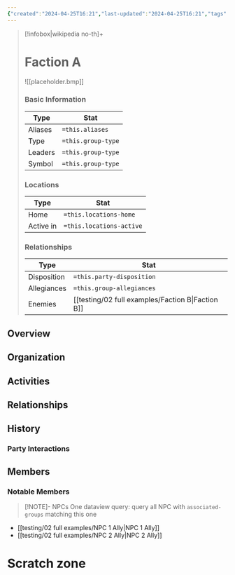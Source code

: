 ```yaml
---
{"created":"2024-04-25T16:21","last-updated":"2024-04-25T16:21","tags":["Group/Faction"],"aliases":null,"group-type":null,"group-leaders":null,"group-symbol":null,"locations-home":null,"locations-active":null,"party-disposition":null,"group-allegiances":null,"group-enemies":"[[Faction B]]","publish":true,"note-icon":"faction","templater":["[[template - faction]]"],"path":"testing/02 full examples/Faction A.md","permalink":"/testing/02-full-examples/faction-a/","PassFrontmatter":true}
---
```



> [!infobox|wikipedia no-th]+
> # Faction A
> ![[placeholder.bmp]]
> ### Basic Information
> | Type |  Stat |
> | --- | --- |
> | Aliases | `=this.aliases` |
> | Type | `=this.group-type` |
> | Leaders | `=this.group-type` |
> | Symbol | `=this.group-type` |
> ### Locations
> | Type |  Stat |
> | --- | --- |
> | Home | `=this.locations-home` |
> | Active in | `=this.locations-active` |
> ### Relationships
> | Type |  Stat |
> | --- | --- |
> | Disposition | `=this.party-disposition` |
> | Allegiances | `=this.group-allegiances` |
> | Enemies | [[testing/02 full examples/Faction B\|Faction B]]  |


## Overview


## Organization


## Activities


## Relationships


## History


### Party Interactions

## Members


### Notable Members


> [!NOTE]- NPCs
> One dataview query: query all NPC with `associated-groups` matching this one

- [[testing/02 full examples/NPC 1 Ally\|NPC 1 Ally]]
- [[testing/02 full examples/NPC 2 Ally\|NPC 2 Ally]]


# Scratch zone





